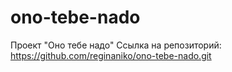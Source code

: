 # ono-tebe-nado
Проект "Оно тебе надо"
Ссылка на репозиторий: https://github.com/reginaniko/ono-tebe-nado.git
